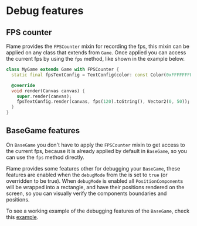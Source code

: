 # Debug features

## FPS counter

Flame provides the `FPSCounter` mixin for recording the fps, this mixin can be applied on any class
that extends from `Game`. Once applied you can access the current fps by using the `fps` method,
like shown in the example below.

```dart
class MyGame extends Game with FPSCounter {
  static final fpsTextConfig = TextConfig(color: const Color(0xFFFFFFFF));

  @override
  void render(Canvas canvas) {
    super.render(canvas);
    fpsTextConfig.render(canvas, fps(120).toString(), Vector2(0, 50));
  }
}
```

## BaseGame features

On `BaseGame` you don't have to apply the `FPSCounter` mixin to get access to the current fps,
because it is already applied by default in `BaseGame`, so you can use the `fps` method directly.

Flame provides some features other for debugging your `BaseGame`, these features are enabled when
the `debugMode` from the is set to `true` (or overridden to be true).
When `debugMode` is enabled all `PositionComponent`s will be wrapped into a rectangle, and have
their positions rendered on the screen, so you can visually verify the components boundaries and
positions.

To see a working example of the debugging features of the `BaseGame`,
check this [example](https://github.com/flame-engine/flame/tree/master/doc/examples/debug).
